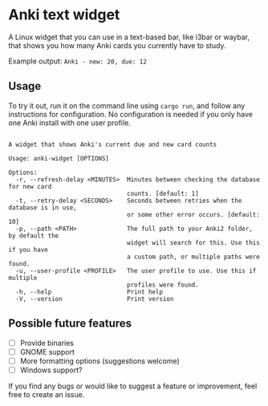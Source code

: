 # Anki text widget

A Linux widget that you can use in a text-based bar, like i3bar or waybar, that shows you how many Anki cards you currently have to study.

Example output:
`Anki - new: 20, due: 12`

## Usage

To try it out, run it on the command line using `cargo run`, and follow any instructions for configuration. No configuration is needed if you only have one Anki install with one user profile.

```

A widget that shows Anki's current due and new card counts

Usage: anki-widget [OPTIONS]

Options:
  -r, --refresh-delay <MINUTES>  Minutes between checking the database for new card
                                 counts. [default: 1]
  -t, --retry-delay <SECONDS>    Seconds between retries when the database is in use,
                                 or some other error occurs. [default: 10]
  -p, --path <PATH>              The full path to your Anki2 folder, by default the
                                 widget will search for this. Use this if you have
                                 a custom path, or multiple paths were found.
  -u, --user-profile <PROFILE>   The user profile to use. Use this if multiple
                                 profiles were found.
  -h, --help                     Print help
  -V, --version                  Print version
```

## Possible future features

- [ ] Provide binaries
- [ ] GNOME support
- [ ] More formatting options (suggestions welcome)
- [ ] Windows support?

If you find any bugs or would like to suggest a feature or improvement, feel free to create an issue.
